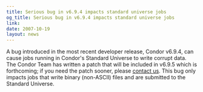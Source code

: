 ```yaml
---
title: Serious bug in v6.9.4 impacts standard universe jobs
og_title: Serious bug in v6.9.4 impacts standard universe jobs
link: 
date: 2007-10-19
layout: news
---
```


A bug introduced in the most recent developer release, Condor v6.9.4, can cause jobs running in Condor's Standard Universe to write corrupt data.  The Condor Team has written a patch that will be included in v6.9.5 which is forthcoming; if you need the patch sooner, please <a href="htcondor-support/">contact us</a>.  This bug only impacts jobs that write binary (non-ASCII) files and are submitted to the Standard Universe.
